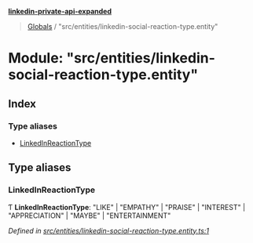 **[linkedin-private-api-expanded](../README.md)**

> [Globals](../globals.md) / "src/entities/linkedin-social-reaction-type.entity"

# Module: "src/entities/linkedin-social-reaction-type.entity"

## Index

### Type aliases

* [LinkedInReactionType](_src_entities_linkedin_social_reaction_type_entity_.md#linkedinreactiontype)

## Type aliases

### LinkedInReactionType

Ƭ  **LinkedInReactionType**: \"LIKE\" \| \"EMPATHY\" \| \"PRAISE\" \| \"INTEREST\" \| \"APPRECIATION\" \| \"MAYBE\" \| \"ENTERTAINMENT\"

*Defined in [src/entities/linkedin-social-reaction-type.entity.ts:1](https://github.com/khanhtranngoccva/linkedin-private-api/blob/e33dfd5/src/entities/linkedin-social-reaction-type.entity.ts#L1)*
